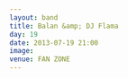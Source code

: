 ```yaml
---
layout: band
title: Balan &amp; DJ Flama
day: 19
date: 2013-07-19 21:00
image: 
venue: FAN ZONE
---
```



